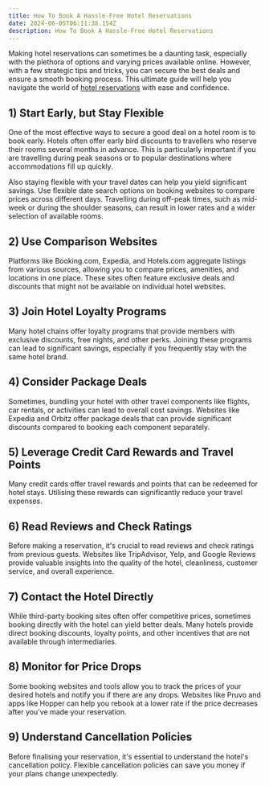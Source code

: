 ```yaml
---
title: How To Book A Hassle-Free Hotel Reservations
date: 2024-06-05T06:11:38.154Z
description: How To Book A Hassle-Free Hotel Reservations
---
```

Making hotel reservations can sometimes be a daunting task, especially with the plethora of options and varying prices available online. However, with a few strategic tips and tricks, you can secure the best deals and ensure a smooth booking process. This ultimate guide will help you navigate the world of [hotel reservations](https://www.hotelsescape.com/) with ease and confidence.

## 1) Start Early, but Stay Flexible

One of the most effective ways to secure a good deal on a hotel room is to book early. Hotels often offer early bird discounts to travellers who reserve their rooms several months in advance. This is particularly important if you are travelling during peak seasons or to popular destinations where accommodations fill up quickly.

Also staying flexible with your travel dates can help you yield significant savings. Use flexible date search options on booking websites to compare prices across different days. Travelling during off-peak times, such as mid-week or during the shoulder seasons, can result in lower rates and a wider selection of available rooms.

## 2) Use Comparison Websites

Platforms like Booking.com, Expedia, and Hotels.com aggregate listings from various sources, allowing you to compare prices, amenities, and locations in one place. These sites often feature exclusive deals and discounts that might not be available on individual hotel websites.

## 3) Join Hotel Loyalty Programs

Many hotel chains offer loyalty programs that provide members with exclusive discounts, free nights, and other perks. Joining these programs can lead to significant savings, especially if you frequently stay with the same hotel brand.

## 4) Consider Package Deals

Sometimes, bundling your hotel with other travel components like flights, car rentals, or activities can lead to overall cost savings. Websites like Expedia and Orbitz offer package deals that can provide significant discounts compared to booking each component separately.

## 5) Leverage Credit Card Rewards and Travel Points

Many credit cards offer travel rewards and points that can be redeemed for hotel stays. Utilising these rewards can significantly reduce your travel expenses.

## 6) Read Reviews and Check Ratings

Before making a reservation, it's crucial to read reviews and check ratings from previous guests. Websites like TripAdvisor, Yelp, and Google Reviews provide valuable insights into the quality of the hotel, cleanliness, customer service, and overall experience.

## 7) Contact the Hotel Directly

While third-party booking sites often offer competitive prices, sometimes booking directly with the hotel can yield better deals. Many hotels provide direct booking discounts, loyalty points, and other incentives that are not available through intermediaries.

## 8) Monitor for Price Drops

Some booking websites and tools allow you to track the prices of your desired hotels and notify you if there are any drops. Websites like Pruvo and apps like Hopper can help you rebook at a lower rate if the price decreases after you’ve made your reservation.

## 9) Understand Cancellation Policies

Before finalising your reservation, it's essential to understand the hotel's cancellation policy. Flexible cancellation policies can save you money if your plans change unexpectedly.